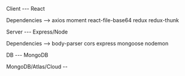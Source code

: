 Client --- React

Dependencies --> axios moment react-file-base64 redux redux-thunk

Server --- Express/Node

Dependencies --> body-parser cors express mongoose nodemon

DB --- MongoDB

MongoDB/Atlas/Cloud --
